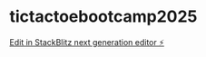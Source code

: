 # tictactoebootcamp2025

[Edit in StackBlitz next generation editor ⚡️](https://stackblitz.com/~/github.com/alejandrabarcena/tictactoebootcamp2025)